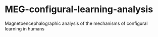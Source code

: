 # MEG-configural-learning-analysis
Magnetoencephalographic analysis of the mechanisms of configural learning in humans

